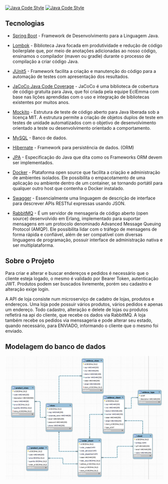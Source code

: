 [![Java Code Style](https://img.shields.io/badge/code%20style-eclipse-brightgreen.svg?style=flat)](https://raw.githubusercontent.com/google/styleguide/gh-pages/eclipse-java-google-style.xml "Eclipse/STS Code Style")
[![Java Code Style](https://img.shields.io/badge/code%20style-intellij-brightgreen.svg?style=flat)](https://github.com/google/styleguide/blob/gh-pages/intellij-java-google-style.xml "Intellij Code Style")

## Tecnologias

- [Spring Boot](https://spring.io/projects/spring-boot) - Framework de Desenvolvimento para a Linguagem Java.

- [Lombok](https://projectlombok.org/) - Biblioteca Java focada em produtividade e redução de código boilerplate que, por meio de anotações adicionadas ao nosso código, ensinamos o compilador (maven ou gradle) durante o processo de compilação a criar código Java.

- [JUnit5](https://junit.org/junit5/) - Framework facilita a criação e manutenção do código para a automação de testes com apresentação dos resultados.

- [JaCoCo Java Code Coverage](https://www.eclemma.org/jacoco/) - JaCoCo é uma biblioteca de cobertura de código gratuita para Java, que foi criada pela equipe EclEmma com base nas lições aprendidas com o uso e integração de bibliotecas existentes por muitos anos.

- [Mockito](https://site.mockito.org/) - Estrutura de teste de código aberto para Java liberada sob a licença MIT. A estrutura permite a criação de objetos duplos de teste em testes de unidade automatizados com o objetivo de desenvolvimento orientado a teste ou desenvolvimento orientado a comportamento.

- [MySQL](https://www.mysql.com/downloads/) - Banco de dados.

- [Hibernate](https://hibernate.org/) - Framework para persistência de dados. (ORM)

- [JPA](https://hibernate.org/orm/) - Especificação do Java que dita como os Frameworks ORM devem ser implementados.

- [Docker](https://www.docker.com/) - Plataforma open source que facilita a criação e administração de ambientes isolados. Ele possibilita o empacotamento de uma aplicação ou ambiente dentro de um container, se tornando portátil para qualquer outro host que contenha o Docker instalado.

- [Swagger](https://swagger.io/) - Essencialmente uma linguagem de descrição de interface para descrever APIs RESTful expressas usando JSON.

- [RabbitMQ](https://www.rabbitmq.com/) - É um servidor de mensageria de código aberto (open source) desenvolvido em Erlang, implementado para suportar mensagens em um protocolo denominado Advanced Message Queuing Protocol (AMQP). Ele possibilita lidar com o tráfego de mensagens de forma rápida e confiável, além de ser compatível com diversas linguagens de programação, possuir interface de administração nativa e ser multiplataforma.

## Sobre o Projeto

Para criar e alterar e buscar endereços e pedidos é necessário que o cliente esteja logado, o mesmo é validado por Bearer Token, autenticação JWT. Produtos podem ser buscados livremente, porém seu cadastro e alteração exige login.

A API de loja consiste num microserviço de cadatro de lojas, produtos e endereços. Uma loja pode possuir vários produtos, vários pedidos e apenas um endereço. Todo cadastro, alteração e delete de lojas ou produtos refletirá na api do cliente, que recebe os dados via RabbitMQ. A loja também recebe os pedidos via menssageria e pode alterar seu estado, quando necessário, para ENVIADO, informando o cliente que o mesmo foi enviado.


## Modelagem do banco de dados
<img src="./MicrosoftTeams-image.png"/>



